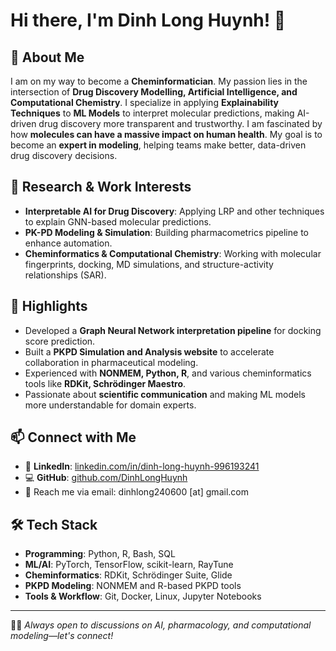 # Hi there, I'm Dinh Long Huynh! 👋

## 🚀 About Me
I am on my way to become a **Cheminformatician**. My passion lies in the intersection of **Drug Discovery Modelling, Artificial Intelligence, and Computational Chemistry**. I specialize in applying **Explainability Techniques** to **ML Models** to interpret molecular predictions, making AI-driven drug discovery more transparent and trustworthy. I am fascinated by how **molecules can have a massive impact on human health**. My goal is to become an **expert in modeling**, helping teams make better, data-driven drug discovery decisions.


## 🔬 Research & Work Interests
- **Interpretable AI for Drug Discovery**: Applying LRP and other techniques to explain GNN-based molecular predictions.
- **PK-PD Modeling & Simulation**: Building pharmacometrics pipeline to enhance automation.
- **Cheminformatics & Computational Chemistry**: Working with molecular fingerprints, docking, MD simulations, and structure-activity relationships (SAR).

## 🌟 Highlights
- Developed a **Graph Neural Network interpretation pipeline** for docking score prediction.
- Built a **PKPD Simulation and Analysis website** to accelerate collaboration in pharmaceutical modeling.
- Experienced with **NONMEM, Python, R**, and various cheminformatics tools like **RDKit, Schrödinger Maestro**.
- Passionate about **scientific communication** and making ML models more understandable for domain experts.

## 📫 Connect with Me
- 🔗 **LinkedIn**: [linkedin.com/in/dinh-long-huynh-996193241](https://www.linkedin.com/in/dinh-long-huynh-996193241/)
- 💻 **GitHub**: [github.com/DinhLongHuynh](https://github.com/DinhLongHuynh)
- 📧 Reach me via email: dinhlong240600 [at] gmail.com

## 🛠️ Tech Stack
- **Programming**: Python, R, Bash, SQL
- **ML/AI**: PyTorch, TensorFlow, scikit-learn, RayTune
- **Cheminformatics**: RDKit, Schrödinger Suite, Glide
- **PKPD Modeling**: NONMEM and R-based PKPD tools
- **Tools & Workflow**: Git, Docker, Linux, Jupyter Notebooks
  
---
🧑‍💻 *Always open to discussions on AI, pharmacology, and computational modeling—let's connect!*

